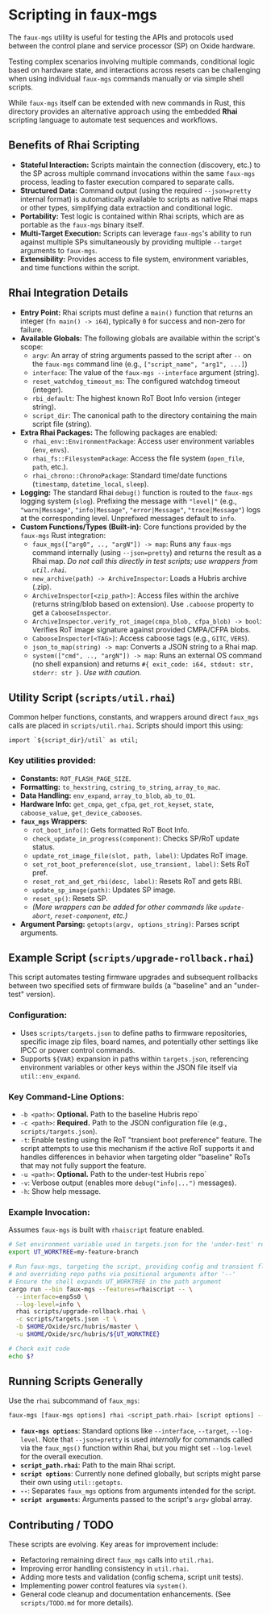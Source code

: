 # Scripting in faux-mgs

The `faux-mgs` utility is useful for testing the APIs and protocols used
between the control plane and service processor (SP) on Oxide hardware.

Testing complex scenarios involving multiple commands, conditional logic based
on hardware state, and interactions across resets can be challenging when
using individual `faux-mgs` commands manually or via simple shell scripts.

While `faux-mgs` itself can be extended with new commands in Rust, this
directory provides an alternative approach using the embedded **Rhai**
scripting language to automate test sequences and workflows.

## Benefits of Rhai Scripting

* **Stateful Interaction:** Scripts maintain the connection (discovery, etc.)
    to the SP across multiple command invocations within the same `faux-mgs`
    process, leading to faster execution compared to separate calls.
* **Structured Data:** Command output (using the required `--json=pretty`
    internal format) is automatically available to scripts as native Rhai maps
    or other types, simplifying data extraction and conditional logic.
* **Portability:** Test logic is contained within Rhai scripts, which are
    as portable as the `faux-mgs` binary itself.
* **Multi-Target Execution:** Scripts can leverage `faux-mgs`'s ability to
    run against multiple SPs simultaneously by providing multiple `--target`
    arguments to `faux-mgs`.
* **Extensibility:** Provides access to file system, environment variables,
    and time functions within the script.

## Rhai Integration Details

* **Entry Point:** Rhai scripts must define a `main()` function that returns
    an integer (`fn main() -> i64`), typically `0` for success and non-zero
    for failure.
* **Available Globals:** The following globals are available within the
    script's scope:
    * `argv`: An array of string arguments passed to the script after `--`
        on the `faux-mgs` command line (e.g., `["script_name", "arg1", ...]`)
    * `interface`: The value of the `faux-mgs --interface` argument (string).
    * `reset_watchdog_timeout_ms`: The configured watchdog timeout (integer).
    * `rbi_default`: The highest known RoT Boot Info version (integer string).
    * `script_dir`: The canonical path to the directory containing the
        main script file (string).
* **Extra Rhai Packages:** The following packages are enabled:
    * `rhai_env::EnvironmentPackage`: Access user environment variables (`env`, `envs`).
    * `rhai_fs::FilesystemPackage`: Access the file system (`open_file`, `path`, etc.).
    * `rhai_chrono::ChronoPackage`: Standard time/date functions (`timestamp`, `datetime_local`, `sleep`).
* **Logging:** The standard Rhai `debug()` function is routed to the `faux-mgs`
    logging system (`slog`). Prefixing the message with `"level|"` (e.g.,
    `"warn|Message"`, `"info|Message"`, `"error|Message"`, `"trace|Message"`)
    logs at the corresponding level. Unprefixed messages default to `info`.
* **Custom Functions/Types (Built-in):** Core functions provided by the
    `faux-mgs` Rust integration:
    * `faux_mgs(["arg0", .., "argN"]) -> map`: Runs any `faux-mgs` command
        internally (using `--json=pretty`) and returns the result as a Rhai map.
        *Do not call this directly in test scripts; use wrappers from `util.rhai`.*
    * `new_archive(path) -> ArchiveInspector`: Loads a Hubris archive (.zip).
    * `ArchiveInspector[<zip_path>]`: Access files within the archive (returns
        string/blob based on extension). Use `.caboose` property to get a
        `CabooseInspector`.
    * `ArchiveInspector.verify_rot_image(cmpa_blob, cfpa_blob) -> bool`:
        Verifies RoT image signature against provided CMPA/CFPA blobs.
    * `CabooseInspector[<TAG>]`: Access caboose tags (e.g., `GITC`, `VERS`).
    * `json_to_map(string) -> map`: Converts a JSON string to a Rhai map.
    * `system(["cmd", .., "argN"]) -> map`: Runs an external OS command
        (no shell expansion) and returns `#{ exit_code: i64, stdout: str, stderr: str }`.
        *Use with caution.*

## Utility Script (`scripts/util.rhai`)

Common helper functions, constants, and wrappers around direct `faux_mgs` calls
are placed in `scripts/util.rhai`. Scripts should import this using:

```rhai
import `${script_dir}/util` as util;
```

### Key utilities provided:

-   **Constants:** `ROT_FLASH_PAGE_SIZE`.
-   **Formatting:** `to_hexstring`, `cstring_to_string`, `array_to_mac`.
-   **Data Handling:** `env_expand`, `array_to_blob`, `ab_to_01`.
-   **Hardware Info:** `get_cmpa`, `get_cfpa`, `get_rot_keyset`, `state`,
    `caboose_value`, `get_device_cabooses`.
-   **`faux_mgs` Wrappers:**
    -   `rot_boot_info()`: Gets formatted RoT Boot Info.
    -   `check_update_in_progress(component)`: Checks SP/RoT update status.
    -   `update_rot_image_file(slot, path, label)`: Updates RoT image.
    -   `set_rot_boot_preference(slot, use_transient, label)`: Sets RoT pref.
    -   `reset_rot_and_get_rbi(desc, label)`: Resets RoT and gets RBI.
    -   `update_sp_image(path)`: Updates SP image.
    -   `reset_sp()`: Resets SP.
    -   *(More wrappers can be added for other commands like `update-abort`,*
        *`reset-component`, etc.)*
-   **Argument Parsing:** `getopts(argv, options_string)`: Parses script arguments.

## Example Script (`scripts/upgrade-rollback.rhai`)

This script automates testing firmware upgrades and subsequent rollbacks between
two specified sets of firmware builds (a "baseline" and an "under-test" version).

### Configuration:

-   Uses `scripts/targets.json` to define paths to firmware repositories,
    specific image zip files, board names, and potentially other settings like
    IPCC or power control commands.
-   Supports `${VAR}` expansion in paths within `targets.json`, referencing
    environment variables or other keys within the JSON file itself via
    `util::env_expand`.

### Key Command-Line Options:

-   `-b <path>`: **Optional.** Path to the baseline Hubris repo`
-   `-c <path>`: **Required.** Path to the JSON configuration file
    (e.g., `scripts/targets.json`).
-   `-t`: Enable testing using the RoT "transient boot preference" feature.
    The script attempts to use this mechanism if the active RoT supports it
    and handles differences in behavior when targeting older "baseline" RoTs
    that may not fully support the feature.
-   `-u <path>`: **Optional.** Path to the under-test Hubris repo`
-   `-v`: Verbose output (enables more `debug("info|...")` messages).
-   `-h`: Show help message.

### Example Invocation:

Assumes `faux-mgs` is built with `rhaiscript` feature enabled.

```bash
# Set environment variable used in targets.json for the 'under-test' repo
export UT_WORKTREE=my-feature-branch

# Run faux-mgs, targeting the script, providing config and transient flag,
# and overriding repo paths via positional arguments after '--'
# Ensure the shell expands UT_WORKTREE in the path argument
cargo run --bin faux-mgs --features=rhaiscript -- \
  --interface=enp5s0 \
  --log-level=info \
  rhai scripts/upgrade-rollback.rhai \
  -c scripts/targets.json -t \
  -b $HOME/Oxide/src/hubris/master \
  -u $HOME/Oxide/src/hubris/${UT_WORKTREE}

# Check exit code
echo $?
```

## Running Scripts Generally

Use the `rhai` subcommand of `faux_mgs`:

```bash
faux-mgs [faux-mgs options] rhai <script_path.rhai> [script options] -- [script arguments]
```

-   **`faux-mgs options`**: Standard options like `--interface`, `--target`,
    `--log-level`. Note that `--json=pretty` is used *internally* for commands
    called via the `faux_mgs()` function within Rhai, but you might set
    `--log-level` for the overall execution.
-   **`script_path.rhai`**: Path to the main Rhai script.
-   **`script options`**: Currently none defined globally, but scripts might parse
    their own using `util::getopts`.
-   **`--`**: Separates `faux_mgs` options from arguments intended for the script.
-   **`script arguments`**: Arguments passed to the script's `argv` global array.

## Contributing / TODO

These scripts are evolving. Key areas for improvement include:

-   Refactoring remaining direct `faux_mgs` calls into `util.rhai`.
-   Improving error handling consistency in `util.rhai`.
-   Adding more tests and validation (config schema, script unit tests).
-   Implementing power control features via `system()`.
-   General code cleanup and documentation enhancements.
    (See `scripts/TODO.md` for more details).

